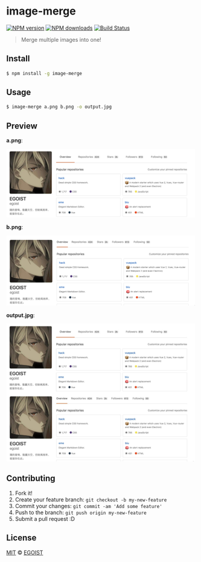 # image-merge

[![NPM version](https://img.shields.io/npm/v/image-merge.svg?style=flat-square)](https://npmjs.com/package/image-merge) [![NPM downloads](https://img.shields.io/npm/dm/image-merge.svg?style=flat-square)](https://npmjs.com/package/image-merge) [![Build Status](https://img.shields.io/circleci/project/egoist/image-merge/master.svg?style=flat-square)](https://circleci.com/gh/egoist/image-merge)

> Merge multiple images into one!

## Install

```bash
$ npm install -g image-merge
```

## Usage

```bash
$ image-merge a.png b.png -o output.jpg
```

## Preview

__a.png__:

<img src="./fixtures/a.png" width="500" />

__b.png__:

<img src="./fixtures/b.png" width="500" />

__output.jpg__:

<img src="./fixtures/output.jpg" width="500" />

## Contributing

1. Fork it!
2. Create your feature branch: `git checkout -b my-new-feature`
3. Commit your changes: `git commit -am 'Add some feature'`
4. Push to the branch: `git push origin my-new-feature`
5. Submit a pull request :D

## License

[MIT](https://egoist.mit-license.org/) © [EGOIST](https://github.com/egoist)
